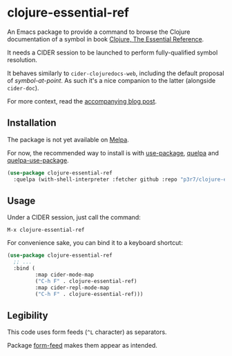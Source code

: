 # clojure-essential-ref

An Emacs package to provide a command to browse the Clojure documentation of a symbol in book [Clojure, The Essential Reference](https://livebook.manning.com/book/clojure-the-essential-reference/).

It needs a CIDER session to be launched to perform fully-qualified symbol resolution.

It behaves similarly to `cider-clojuredocs-web`, including the default proposal of _symbol-at-point_. As such it's a nice companion to the latter (alongside `cider-doc`).

For more context, read the [accompanying blog post](https://www.eigenbahn.com/2020/06/04/emacs-clojure-essential-ref).


## Installation

The package is not yet available on [Melpa](https://melpa.org/).

For now, the recommended way to install is with [use-package](https://github.com/jwiegley/use-package), [quelpa](https://github.com/quelpa/quelpa) and [quelpa-use-package](https://github.com/quelpa/quelpa-use-package).

```el
(use-package clojure-essential-ref
  :quelpa (with-shell-interpreter :fetcher github :repo "p3r7/clojure-essential-ref"))
```


## Usage

Under a CIDER session, just call the command:

    M-x clojure-essential-ref

For convenience sake, you can bind it to a keyboard shortcut:

```el
(use-package clojure-essential-ref
  ;; ...
  :bind (
         :map cider-mode-map
         ("C-h F" . clojure-essential-ref)
         :map cider-repl-mode-map
         ("C-h F" . clojure-essential-ref)))
```


## Legibility

This code uses form feeds (`^L` character) as separators.

Package [form-feed](https://github.com/wasamasa/form-feed) makes them appear as intended.
